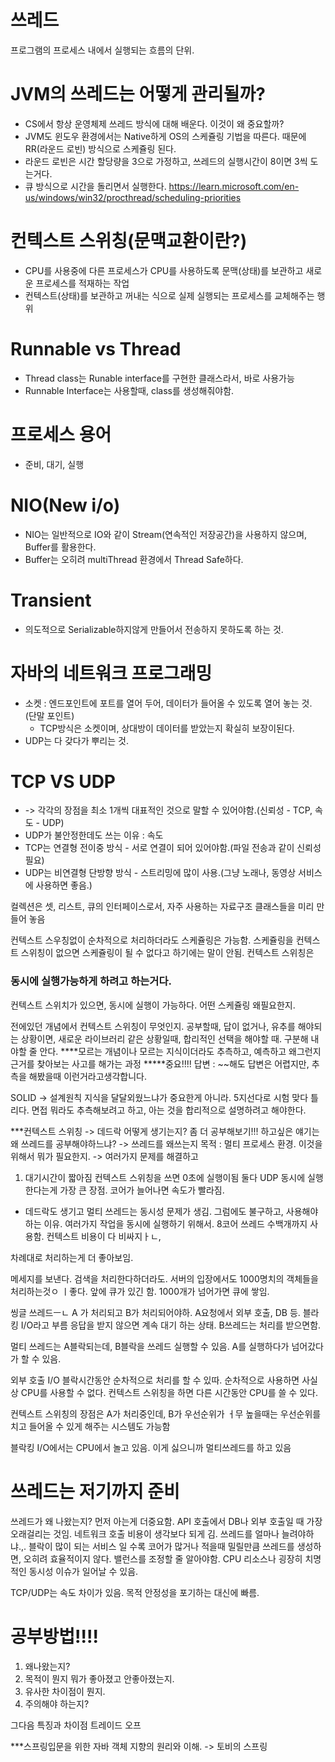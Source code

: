 # 쓰레드
 프로그램의 프로세스 내에서 실행되는 흐름의 단위.

# JVM의 쓰레드는 어떻게 관리될까?
 * CS에서 항상 운영체제 쓰레드 방식에 대해 배운다. 이것이 왜 중요할까?
 * JVM도 윈도우 환경에서는 Native하게 OS의 스케쥴링 기법을 따른다. 때문에 RR(라운드 로빈) 방식으로 스케쥴링 된다.
 * 라운드 로빈은 시간 할당량을 3으로 가정하고, 쓰레드의 실행시간이 8이면 3씩 도는거다.
 * 큐 방식으로 시간을 돌리면서 실행한다.
  https://learn.microsoft.com/en-us/windows/win32/procthread/scheduling-priorities

# 컨텍스트 스위칭(문맥교환이란?)
  * CPU를 사용중에 다른 프로세스가 CPU를 사용하도록 문맥(상태)를 보관하고 새로운 프로세스를 적재하는 작업
  * 컨텍스트(상태)를 보관하고 꺼내는 식으로 실제 실행되는 프로세스를 교체해주는 행위

# Runnable vs Thread
  * Thread class는 Runable interface를 구현한 클래스라서, 바로 사용가능
  * Runnable Interface는 사용할때, class를 생성해줘야함.

# 프로세스 용어
 * 준비, 대기, 실행
# NIO(New i/o)
 * NIO는 일반적으로 IO와 같이 Stream(연속적인 저장공간)을 사용하지 않으며, Buffer를 활용한다.
 * Buffer는 오히려 multiThread 환경에서 Thread Safe하다.

# Transient
 * 의도적으로 Serializable하지않게 만들어서 전송하지 못하도록 하는 것.

# 자바의 네트워크 프로그래밍
 * 소켓 : 엔드포인트에 포트를 열어 두어, 데이터가 들어올 수 있도록 열어 놓는 것. (단말 포인트)
   * TCP방식은 소켓이며, 상대방이 데이터를 받았는지 확실히 보장이된다.
 * UDP는 다 갖다가 뿌리는 것.

# TCP VS UDP
 * -> 각각의 장점을 최소 1개씩 대표적인 것으로 말할 수 있어야함.(신뢰성 - TCP, 속도 - UDP)
 * UDP가 불안정한데도 쓰는 이유 : 속도
 * TCP는 연결형 전이중 방식 - 서로 연결이 되어 있어야함.(파일 전송과 같이 신뢰성 필요)
 * UDP는 비연결형 단방향 방식 - 스트리밍에 많이 사용.(그냥 노래나, 동영상 서비스에 사용하면 좋음.)

 컬렉션은 셋, 리스트, 큐의 인터페이스로서, 자주 사용하는 자료구조 클래스들을 미리 만들어 놓음


 컨텍스트 스우칭없이 순차적으로 처리하더라도 스케쥴링은 가능함.
 스케쥴링을 
 컨텍스트 스위칭이 없으면 스케쥴링이 될 수 없다고 하기에는 말이 안됨.
 컨텍스트 스위칭은 
 ### 동시에 실행가능하게 하려고 하는거다.
 컨텍스트 스위치가 있으면, 동시에 실행이 가능하다.
 어떤 스케쥴링 왜필요한지. 

 전에있던 개념에서 컨텍스트 스위칭이 무엇인지.
 공부할때, 답이 없거나, 유추를 해야되는 상황이면, 새로운 라이브러리 같은 상황일때, 합리적인 선택을 해야할 때.
 구분해 내야할 줄 안다.
 ****모르는 개념이나 모르는 지식이더라도 추측하고, 예측하고 왜그런지 근거를 찾아보는 사고를 해가는 과정
 *****중요!!!! 답변 : ~~해도 답변은 어렵지만, 추측을 해봤을때 이런거라고생각합니다.

 SOLID -> 설계원칙
 지식을 달달외웠느냐가 중요한게 아니라. 5지선다로 시험
 맞다 틀리다. 면접 뭐라도 추측해보려고 하고, 아는 것을 합리적으로 설명하려고 해야한다.

 ***컨텍스트 스위칭 -> 데드락 어떻게 생기는지?
 좀 더 공부해보기!!!
하고싶은 얘기는 왜 쓰레드를 공부해야하느냐?
-> 쓰레드를 왜쓰는지 목적 : 멀티 프로세스 환경.
이것을 위해서 뭐가 필요한지.
-> 여러가지 문제를 해결하고

1. 대기시간이 짧아짐
컨텍스트 스위칭을 쓰면 0초에 실행이됨 둘다
UDP 
동시에 실행한다는게 가장 큰 장점.
코어가 늘어나면 속도가 빨라짐.
 * 데드락도 생기고
 멀티 쓰레드는 동시성 문제가 생김.
 그럼에도 불구하고, 사용해야 하는 이유. 여러가지 작업을 동시에 실행하기 위해서.
 8코어 쓰레드 수백개까지 사용함.
 컨텍스트 비용이 다 비싸지ㅏㄴ, 

 차례대로 처리하는게 더 좋아보임.

 메세지를 보낸다. 검색을 처리한다하더라도. 서버의 입장에서도 1000명치의 객체들을 처리하는것ㅇ ㅣ좋다. 앞에 큐가 있긴 함.
 1000개가 넘어가면 큐에 쌓임.

 씽글 쓰레드ㅡㄴ A 가 처리되고 B가 처리되어야하.
 A요청에서 외부 호출, DB 등. 블라킹 I/O라고 부름
 응답을 받지 않으면 계속 대기 하는 상태.
 B쓰레드는 처리를 받으면함.

 멀티 쓰레드는 A블락되는데, B블락을 쓰레드 실행할 수 있음.
 A를 실행하다가 넘어갔다가 할 수 있음.

 외부 호출 I/O 블락시간동안 순차적으로 처리를 할 수 있따.
 순차적으로 사용하면 사실상 CPU를 사용할 수 없다.
 컨텍스트 스위칭을 하면 다른 시간동안 CPU를 쓸 수 있다.

 컨텍스트 스위칭의 장점은 A가 처리중인데, B가 우선순위가 ㅓ무 높을때는 우선순위를 치고 들어올 수 있게 해주는 시스템도 가능함

 블락킹 I/O에서는 CPU에서 놀고 있음. 이게 싫으니까 멀티쓰레드를 하고 있음

# 쓰레드는 저기까지 준비
쓰레드가 왜 나왔는지? 먼저 아는게 더중요함.
 API 호출에서 DB나 외부 호출일 때 가장 오래걸리는 것임.
 네트워크 호출 비용이 생각보다 되게 김.
 쓰레드를 얼마나 늘려야하냐.,. 블락이 많이 되는 서비스 일 수록 코어가 많거나 적을때 밀릴만큼 쓰레드를 생성하면, 오히려 효율적이지 않다.
 밸런스를 조정할 줄 알아야함.
 CPU 리소스나 굉장히 치명적인 동시성 이슈가 일어날 수 있음.

 TCP/UDP는 속도 차이가 있음.
 목적
  안정성을 포기하는 대신에 빠름.

# 공부방법!!!!
  1. 왜나왔는지?
  2. 목적이 뭔지 뭐가 좋아졌고 안좋아졌는지.
  3. 유사한 차이점이 뭔지.
  4. 주의해야 하는지?

  그다음 특징과 차이점 트레이드 오프
  
  
  ***스프링입문을 위한 자바 객체 지향의 원리와 이해.
  ->
  토비의 스프링